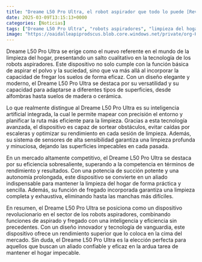 ```yaml
---
title: "Dreame L50 Pro Ultra, el robot aspirador que todo lo puede [Review]"
date: 2025-03-09T13:15:13+0000
categories: [Noticias]
tags: ["Dreame L50 Pro Ultra", "robots aspiradores", "limpieza del hogar", "tecnología avanzada", "eficiencia sobresaliente", "inteligencia artificial", "fregado incorporado."]
image: "https://oaidalleapiprodscus.blob.core.windows.net/private/org-HKmKxpuNw3Y88lm4EBrIPq0n/user-ZwiCXOggLL8ZNNKE2g7rXFmV/img-61JJB97G1nU2BAXEKKuhyPTL.png?st=2025-03-09T12%3A15%3A13Z&se=2025-03-09T14%3A15%3A13Z&sp=r&sv=2024-08-04&sr=b&rscd=inline&rsct=image/png&skoid=d505667d-d6c1-4a0a-bac7-5c84a87759f8&sktid=a48cca56-e6da-484e-a814-9c849652bcb3&skt=2025-03-08T22%3A19%3A19Z&ske=2025-03-09T22%3A19%3A19Z&sks=b&skv=2024-08-04&sig=IBXWgG6U0XaDlsyGCSHoj%2Bw%2B1arXX5PSGgw5VQohCG4%3D"
---
```


Dreame L50 Pro Ultra se erige como el nuevo referente en el mundo de la limpieza del hogar, presentando un salto cualitativo en la tecnología de los robots aspiradores. Este dispositivo no solo cumple con la función básica de aspirar el polvo y la suciedad, sino que va más allá al incorporar la capacidad de fregar los suelos de forma eficaz. Con un diseño elegante y moderno, el Dreame L50 Pro Ultra se destaca por su versatilidad y su capacidad para adaptarse a diferentes tipos de superficies, desde alfombras hasta suelos de madera o cerámica.

Lo que realmente distingue al Dreame L50 Pro Ultra es su inteligencia artificial integrada, la cual le permite mapear con precisión el entorno y planificar la ruta más eficiente para la limpieza. Gracias a esta tecnología avanzada, el dispositivo es capaz de sortear obstáculos, evitar caídas por escaleras y optimizar su rendimiento en cada sesión de limpieza. Además, su sistema de sensores de alta sensibilidad garantiza una limpieza profunda y minuciosa, dejando las superficies impecables en cada pasada.

En un mercado altamente competitivo, el Dreame L50 Pro Ultra se destaca por su eficiencia sobresaliente, superando a la competencia en términos de rendimiento y resultados. Con una potencia de succión potente y una autonomía prolongada, este dispositivo se convierte en un aliado indispensable para mantener la limpieza del hogar de forma práctica y sencilla. Además, su función de fregado incorporada garantiza una limpieza completa y exhaustiva, eliminando hasta las manchas más difíciles.

En resumen, el Dreame L50 Pro Ultra se posiciona como un dispositivo revolucionario en el sector de los robots aspiradores, combinando funciones de aspirado y fregado con una inteligencia y eficiencia sin precedentes. Con un diseño innovador y tecnología de vanguardia, este dispositivo ofrece un rendimiento superior que lo coloca en la cima del mercado. Sin duda, el Dreame L50 Pro Ultra es la elección perfecta para aquellos que buscan un aliado confiable y eficaz en la ardua tarea de mantener el hogar impecable.
    